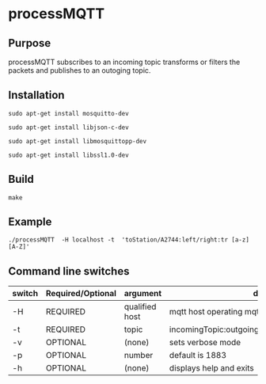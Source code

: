 # processMQTT

## Purpose
processMQTT subscribes to an incoming topic transforms or filters the packets and publishes to 
an outoging topic.


## Installation


`sudo apt-get install mosquitto-dev`

`sudo apt-get install libjson-c-dev`

`sudo apt-get install libmosquittopp-dev`

`sudo apt-get install libssl1.0-dev`

## Build

`make`

## Example 

`./processMQTT  -H localhost -t  'toStation/A2744:left/right:tr [a-z] [A-Z]'`


## Command line switches

switch|Required/Optional|argument|description
---|---|---|---
-H|REQUIRED|qualified host|mqtt host operating mqtt server
-t|REQUIRED|topic|incomingTopic:outgoingTopic:transofrmationalCommand
-v|OPTIONAL|(none)|sets verbose mode
-p|OPTIONAL|number|default is 1883
-h|OPTIONAL|(none)|displays help and exits

